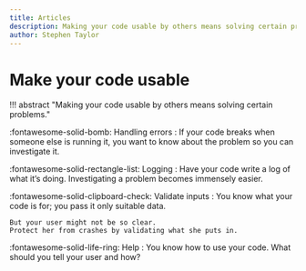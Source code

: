 ```yaml
---
title: Articles
description: Making your code usable by others means solving certain problems.
author: Stephen Taylor
---
```

# Make your code usable


!!! abstract "Making your code usable by others means solving certain problems."


:fontawesome-solid-bomb: Handling errors
: If your code breaks when someone else is running it, you want to know about the problem so you can investigate it.


:fontawesome-solid-rectangle-list: Logging
: Have your code write a log of what it’s doing. Investigating a problem becomes immensely easier.


:fontawesome-solid-clipboard-check: Validate inputs
: You know what your code is for; you pass it only suitable data.

	But your user might not be so clear. 
	Protect her from crashes by validating what she puts in. 


:fontawesome-solid-life-ring: Help
: You know how to use your code. What should you tell your user and how?

